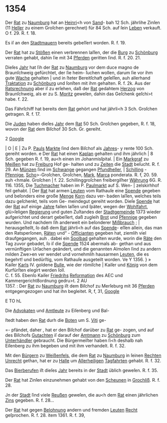 # 1354

Der [Rat](../../register/orte/rat.md) zu [Naumburg](../../register/orte/naumburg.md) hat an [Heinri](../../register/worte/heinri.md)<h von [Sand](../../register/worte/sand.md)-
bah 12 Sch. jährlihe Zinſen (11 [Heller](../../register/worte/heller.md) zu einem
Groſchen gerechnet) für 84 Sch. auf ſein [Leben](../../register/worte/leben.md) verkauft.
O f. 29. R. f. 18.

Es iſ an den [Stadtmauern](../../register/worte/stadtmauern.md) bereits gebeſſert worden.
R. f. 19.

Der [Rat](../../register/orte/rat.md) hat zu [Stößen](../../register/orte/stößen.md) einen verbrennen laſſen, der
die [Burg](../../register/worte/burg.md) zu [Schönburg](../../register/orte/schönburg.md) verraten gehabt, dahin ſie mit
34 [Pferden](../../register/worte/pferden.md) geritten ſind. R. f. 20. 21.

Dieſes [Jahr](../../register/worte/jahr.md) hat ſih der [Rat](../../register/orte/rat.md) zu [Naumburg](../../register/orte/naumburg.md) vor dem
duce magno de Braunſchweig gefürchtet, der ſie heim-
ſuchen wollen, darum ſie vor ihm gute [Wache](../../register/worte/wache.md) gehalten |
und in ſteter Bereitſchaft geſeſſen, auh allerhand [Traktation](../../register/worte/traktation.md)
zu [Schönburg](../../register/orte/schönburg.md) und ſonſten mit ihm gehalten. R. f. 2k.
Aus der [Ratsrechnung](../../register/worte/ratsrechnung.md) aber iſ zu erſehen, daß der [Rat](../../register/orte/rat.md)
gedahtem [Herzog](../../register/worte/herzog.md) von Braunſchweig, als er zu S. [Moritz](../../register/worte/moritz.md)
geweſen, dahin das Geſchenk geſchi>t habe. f. 22.

Das Fährſchiff hat bereits dem [Rat](../../register/orte/rat.md) gehört und hat
jährli<h 3 Sch. Groſchen getragen. R. f. 17.

Die [Juden](../../register/worte/juden.md) haben dieſes [Jahr](../../register/worte/jahr.md) dem [Rat](../../register/orte/rat.md) 50 Sch. Groſchen
gegeben, R. f. 18, wovon der [Rat](../../register/orte/rat.md) dem Biſchof 30 Sch. Gr.
gereiht.

2
[Google](../../register/worte/google.md)


| O | E
| Zu P. [Pauls](../../register/worte/pauls.md) [Markte](../../register/worte/markte.md) ſind dem Biſchof als [Jahres](../../register/worte/jahres.md)-
y rente 100 Sch. gereiht worden.
e Der [Rat](../../register/orte/rat.md) hat einen [Kaplan](../../register/worte/kaplan.md) gehalten und ihm jährlich
| 8 Sch. gegeben R. f. 19, au<h einen im Johanmisſpital.
| Ein [Markgraf](../../register/worte/markgraf.md) zu [Meißen](../../register/orte/meißen.md) hat zu [Freiburg](../../register/orte/freiburg.md) Hof ge-
halten und zu [Zeiten](../../register/orte/zeiten.md) die [Stadt](../../register/worte/stadt.md) beſucht. R. f. 29.
An [Münzen](../../register/worte/münzen.md) ſind im [Schwange](../../register/worte/schwange.md) gegangen [Pfundheller](../../register/worte/pfundheller.md),
| [Schilling](../../register/worte/schilling.md) - [Pfennige](../../register/worte/pfennige.md), [Scho](../../register/worte/scho.md)>-Groſchen, Groſchen, [Mark](../../register/worte/mark.md),
[Marca](../../register/worte/marca.md) ponderata. R. f, 20. 59. auh \<hmale. Groſchen
| f. 22. Schillinggroſchen freibergiſher [Währung](../../register/worte/währung.md) 6G. R. 116.
1355,
Die [Tuchmacher](../../register/worte/tuchmacher.md) haben im P. [Paulmarkt](../../register/worte/paulmarkt.md) auf S. Wen-
| zelskirhhof feil gehabt.
| Der [Rat](../../register/orte/rat.md) hat armen [Leuten](../../register/worte/leuten.md) vom Rathauſe eine [Spende](../../register/worte/spende.md)
gegeben und beſonders eine große [Menge](../../register/worte/menge.md) [Korn](../../register/worte/korn.md) dazu ver-
baden laſſen, welches teils dazu geſchenkt, teils vom Ge-
meindegut gereiht worden. Dieſe [Spende](../../register/worte/spende.md) hat der [Rat](../../register/orte/rat.md)
auf einige [Jahre](../../register/worte/jahre.md) fallen laſſen und ſpäter, wegen der
[Wohlfahrt](../../register/worte/wohlfahrt.md), glü>ſeligen [Regierung](../../register/worte/regierung.md) und guten Zuſtandes
der [Stadtgemeinde](../../register/worte/stadtgemeinde.md) 1373 wieder aufgerichtet und derart
gebeſſert, daß zugleih [Brot](../../register/worte/brot.md) und [Pfennige](../../register/worte/pfennige.md) gegeben wurden.
Und nachdem ſih anderweit ein beſonderer [Mißbrauch](../../register/worte/mißbrauch.md) ;
| herausgeſtellt, ſo daß dem [Rat](../../register/orte/rat.md) jährli<h auf das [Spende](../../register/worte/spende.md)-
eſſen allein, das man den Ratsperſonen, [Räten](../../register/worte/räten.md) und“ -
[Officianten](../../register/worte/officianten.md) gegeben hat, ziemlih viel draufgegangen, auh .
dabei ein [Soolbad](../../register/worte/soolbad.md) gehalten wurde, worin die [Räte](../../register/worte/räte.md) den
Tag zuvor gebadet, ſo iſ die [Spende](../../register/worte/spende.md) 1524 abermals ab-
gethan und aus vernünftigen Urſachen geändert, und die
genannten Almoſen ſind zu andern milden Zwe>en ver
wendet und vornehmlih hausarmen [Leuten](../../register/worte/leuten.md), die es begehrt!
und bedürſtig, vom Rathauſe ausgeteilt worden. Ve Y
1356. }
» Kaiſer [Karls](../../register/worte/karls.md) IV. goldene [Bulle](../../register/worte/bulle.md), wie der römiſche |
Kaiſer und [König](../../register/worte/könig.md) von dem Kurfürſten elegirt werden ſoll. \
C. f. 55. Ebenſo Kaiſer [Friedrihs](../../register/worte/friedrihs.md) [Reformation](../../register/worte/reformation.md) des
AEC und Kammergericht8ordnung gedru>t.
2 AU \
1357. :
Der [Rat](../../register/orte/rat.md) zu [Naumburg](../../register/orte/naumburg.md) iſt dem Biſchof zu Merſeburg
mit 36 [Pferden](../../register/worte/pferden.md) entgegengezogen und hat ihn begleitet.
R, f, 31,
[Google](../../register/worte/google.md)


E TO hL

Die [Advokaten](../../register/worte/advokaten.md) und [Amtleute](../../register/worte/amtleute.md) zu Eiſenberg und Bal-

ſtedt haben den [Rat](../../register/orte/rat.md) durh die [Boten](../../register/worte/boten.md) um S. [Viti](../../register/worte/viti.md) ge-

=- pfändet, daher , hat er den Biſchof darüber zu [Rat](../../register/orte/rat.md) ge-
zogen, und auf des Biſchofs [Gutachten](../../register/worte/gutachten.md) iſ darauf der
[Amtmann](../../register/worte/amtmann.md) zu [Schönburg](../../register/orte/schönburg.md) zum [Unterhändler](../../register/worte/unterhändler.md) gebraucht.
Die Bürgermeiſter haben ſi<h deshalb nah Eiſenberg zu
ihm begeben und mit ihm verhandelt. R. f. 32.

Mit den [Bürgern](../../register/worte/bürgern.md) zu [Weißenfels](../../register/orte/weißenfels.md), die dem [Rat](../../register/orte/rat.md) zu
[Naumburg](../../register/orte/naumburg.md) in ſeinen [Rechten](../../register/worte/rechten.md) [Unrecht](../../register/worte/unrecht.md) gethan, hat er zu
[Halle](../../register/orte/halle.md) um [Allerheiligen](../../register/worte/allerheiligen.md) [Tagfahrten](../../register/worte/tagfahrten.md) gehabt. R. f. 32.

Das [Bierberufen](../../register/worte/bierberufen.md) iſt dieſes [Jahr](../../register/worte/jahr.md) bereits in der [Stadt](../../register/worte/stadt.md)
üblich geweſen. R. f. 35.

Der [Rat](../../register/orte/rat.md) hat Zinſen einzunehmen gehabt von den
[Scheunen](../../register/worte/scheunen.md) in [Grochliß](../../register/orte/grochliß.md). R. f. 28.

Jn der [Stadt](../../register/worte/stadt.md) ſind viele [Reußen](../../register/worte/reußen.md) geweſen, die au<h dem
[Rat](../../register/orte/rat.md) einen jährlichen [Zins](../../register/worte/zins.md) gegeben. R. f. 28...

Der [Rat](../../register/orte/rat.md) hat gegen [Belohnung](../../register/worte/belohnung.md) andern und fremden
[Leuten](../../register/worte/leuten.md) [Recht](../../register/worte/recht.md) geſprochen. R. f. 28. item 1361. R. f. 39,
